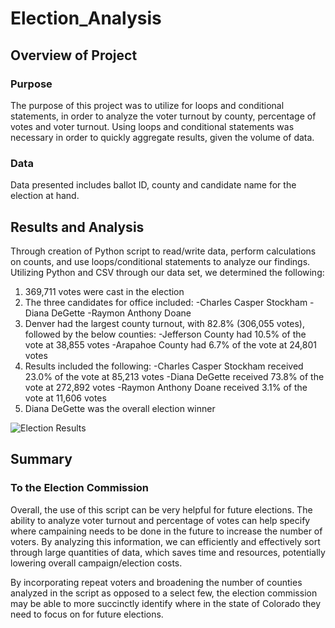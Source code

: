 # Election_Analysis

## Overview of Project
### Purpose
The purpose of this project was to utilize for loops and conditional statements, in order to analyze the voter turnout by county, percentage of votes and voter turnout. Using loops and conditional statements was necessary in order to quickly aggregate results, given the volume of data.

### Data
Data presented includes ballot ID, county and candidate name for the election at hand.

## Results and Analysis
 Through creation of Python script to read/write data, perform calculations on counts, and use loops/conditional statements to analyze our findings. Utilizing Python and CSV through our data set, we determined the following:
 1. 369,711 votes were cast in the election
 2. The three candidates for office included:
  -Charles Casper Stockham
  -Diana DeGette
  -Raymon Anthony Doane
 3. Denver had the largest county turnout, with 82.8% (306,055 votes), followed by the below counties:
  -Jefferson County had 10.5% of the vote at 38,855 votes
  -Arapahoe County had 6.7% of the vote at 24,801 votes
 4. Results included the following:
  -Charles Casper Stockham received 23.0% of the vote at 85,213 votes
  -Diana DeGette received 73.8% of the vote at 272,892 votes
  -Raymon Anthony Doane received 3.1% of the vote at 11,606 votes
 5. Diana DeGette was the overall election winner

![Election Results](https://user-images.githubusercontent.com/109991916/186733318-c32c5618-93ab-4df6-81a8-35d7d9986900.png)


## Summary
### To the Election Commission

Overall, the use of this script can be very helpful for future elections. The ability to analyze voter turnout and percentage of votes can help specify where campaining needs to be done in the future to increase the number of voters. By analyzing this information, we can efficiently and effectively sort through large quantities of data, which saves time and resources, potentially lowering overall campaign/election costs.

By incorporating repeat voters and broadening the number of counties analyzed in the script as opposed to a select few, the election commission may be able to more succinctly identify where in the state of Colorado they need to focus on for future elections.
